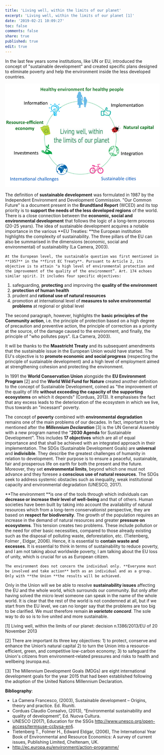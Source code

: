 ```yaml
---
title: 'Living well, within the limits of our planet'
excerpt: 'Living well, within the limits of our planet [1]'
date: '2019-02-21 10:09:27'
toc: false
comments: false
share: true
published: true
edit: true
---
```

In the last few years some institutions, like UN or EU, introduced the concept of "sustainable development" and created specific plans designed to eliminate poverty and help the environment inside the less developed countries. 

![](/assets/images/1550660690320blob.jpg)

The definition of **sustainable development** was formulated in 1987 by the Independent Environment and Development Commission. "Our Common Future" is a document present in the **Brundtland Report** (WCED) and its top priority is to **support the needs of the less developed regions** of the world. There is a close connection between the **economic, social and environmental development** that follows the logic of a long-term process (20-25 years). The idea of sustainable development acquires a notable importance in the various **EU Treaties: **the European institution highlights the complexity of sustainability. The three pillars of the EU can also be summarised in the dimensions (economic, social and environmental) of sustainability (La Camera, 2003). 

 	At the European level, the sustainable question was first mentioned in **1957** in the **first EC Treaty**. Pursuant to Article 2, its objective is to attain "a high level of environmental protection and the improvement of the quality of the environment”. Art. 174 echoes similar spirit. It includes four specific objectives: 

1. safeguarding, **protecting** and improving the **quality of the environment**
2. **protection of human health**
3. prudent and **rational use of natural resources**
4. promotion at international level of **measures to solve environmental problems** at regional or global level 

The second paragraph, however, highlights the **basic principles of the Community action**, i.e. the principle of protection based on a high degree of precaution and preventive action, the principle of correction as a priority at the source, of the damage caused to the environment, and finally, the principle of "who pollutes pays". (La Camera, 2003).

It will be thanks to the **Maastricht Treaty** and its subsequent amendments that the sustainable issue in the European Union would have started. The EU's objective is to **promote economic and social progress** (respecting the principle of sustainable development) and a high level of employment aimed at strengthening cohesion and protecting the environment.

In 1991 the **World Conservation Union** alongside the **EU Environment Program** \[2] and the **World Wild Fund for Nature** created another definition to the concept of Sustainable Development, coined as "the improvement of the quality of life **without exceeding the capacity of the supporting ecosystems** on which it depends" (Corduas, 2013). It emphasises the fact that any excess leads to the deterioration of the ecosystem in which we live, thus towards an "incessant" poverty.

The concept of **poverty** combined with **environmental degradation** remains one of the main problems of our decades. In fact, important to be mentioned after the **_Millennium Declaration_** \[3] is the UN General Assembly with a new program named the "**2030 Agenda** for Sustainable Development". This includes **17 objectives** which are all of equal importance and that shall be achieved with an integrated approach in their implementation. The SDGs (Sustainable Development Goals) are **universal** and **indivisible**. They describe the greatest challenges of humanity in relation to development. Their purpose is to ensure a peaceful, sustainable, fair and prosperous life on earth for both the present and the future. Moreover, they set **environmental limits**, beyond which one must not advance and they foresee a **conscious use of natural resources**. The SDGs seek to address systemic obstacles such as inequality, weak institutional capacity and environmental degradation (UNESCO, 2017).

**The environment **is one of the tools through which individuals can **decrease or increase their level of well-being** and that of others. Human societies have been built by taking into account the availability of natural resources which from a long-term conservationist perspective, they are based on **respect for biodiversity**. The growth of the population requires an increase in the demand of natural resources and greater **pressure on ecosystems**. This tension creates two problems. These include pollution or the need for other basic necessities, compared to those already existing such as the disposal of polluting waste, deforestation, etc. (Tietenberg, Folmer , Eldgar, 2006). Hence, it is essential to **contain waste and excesses**. It is essential to think in terms of sustainability to reduce poverty, and I am not taking about worldwide poverty, I am talking about the EU loss of unity, which is crucial for us as European citizen.

	The environment does not concern the individual only. **Everyone must be involved and take action** both as an individual and as a group. Only with **the Union **the results will be achieved. 

Only in the Union will we be able to resolve **sustainability issues** affecting the EU and the whole world, which surrounds our community. But only after having solved the micro level someone can speak in the name of the whole world. It is clear that the rest of the world is not condemned at all, but if we start from the EU level, we can no longer say that the problems are too big to be clarified. We must therefore remain _**in varietate concord**_.  The sole way to do so is to live united and more sustainable.

\[1] Living well, within the limits of our planet: decision n.1386/2013/EU of 20 November 2013

\[2] There are important its three key objectives: 1) to protect, conserve and enhance the Union’s natural capital 2) to turn the Union into a resource-efficient, green, and competitive low-carbon economy; 3) to safeguard the Union's citizens from environment-related pressures and risks to health and wellbeing (europa.eu).

\[3] The Millennium Development Goals (MDGs) are eight international development goals for the year 2015 that had been established following the adoption of the United Nations Millennium Declaration. 




**Bibliography**:

* La Camera  Francesco, (2003),  Sustainable development – Origins, theory and practice. Ed. Riuniti.
* Corduas  Claudio Consalvo, (2013), “Environmental sustainability and quality of development”, Ed. Nuova Cultura.
* UNESCO (2017),  Education for the SSGs http://www.unesco.org/open-access/termsuse-ccbysa-en§.
* Tietenberg T., Folmer H., Edward Eldgar, (2006), The International Year Book of Environmental  and  Resource  Economics:  A  survey  of  current  issues,  Publishing  Limited, Cheltenam, UK.
* http://ec.europa.eu/environment/action-programme/
